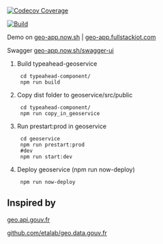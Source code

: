 [![Codecov Coverage](https://img.shields.io/codecov/c/github/kevded/geo-app/master.svg?style=flat-square)](https://codecov.io/gh/kevded/geo-app/)

[![Build](https://github.com/kevded/geo-app/workflows/.github/workflows/nodejs.yml/badge.svg)](https://github.com/kevded/geo-app/workflows/.github/workflows/nodejs.yml/badge.svg)



Demo on [geo-app.now.sh](https://geo-app.now.sh)
|  [geo-app.fullstackiot.com](https://geo-app.fullstackiot.com)

Swagger [geo-app.now.sh/swagger-ui](https://geo-app.now.sh/swagger-ui)

1. Build typeahead-geoservice

        cd typeahead-component/ 
        npm run build

2. Copy dist folder to geoservice/src/public
        
        cd typeahead-component/ 
        npm run copy_in_geoservice

3. Run prestart:prod in geoservice

        cd geoservice
        npm run prestart:prod
        #dev
        npm run start:dev


4. Deploy geoservice (npm run now-deploy)

        npm run now-deploy


## Inspired by

[geo.api.gouv.fr](https://geo.api.gouv.fr)

[github.com/etalab/geo.data.gouv.fr](https://github.com/etalab/geo.data.gouv.fr)
